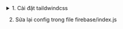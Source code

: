 <details >
  <summary>
    1. Cài đặt taildwindcss
  </summary>

## Cài đặt taildwindcss
    
    - Cài các package npm sau:
      npm install -D tailwindcss@latest postcss@latest autoprefixer@latest tailwindcss-cli@latest
    - tạo file postcss.config.js module.exports = { plugins: { tailwindcss: {}, autoprefixer: {}, } }
    - npx tailwindcss init
    
    - tạo file tailwind.css (tên file tùy chọn) và thêm: @tailwind base; @tailwind components; @tailwind utilities;
    
    - Trong file tailwind.config.js module.exports = { purge: [
      './src/**/*.html',
      './src/**/*.js',
      ], mode: "jit", darkMode: false, // or 'media' or 'class' theme: { extend: {}, }, variants: {}, plugins: [], }
    - Vào phần script trong file package.json thêm:    "build-css": "NODE_ENV=development postcss tailwind.css -o
      path/.../styles.css -w"
      ( dùng postcss để build ra file style.css, lấy đường dẫn của file tailwind.css để build tới đường dẫn chứa phần
      css mình muốn)
    
    - cuối cùng chạy: npm run build-css rồi kiểm tra nó đã build ra file css đúng như đường dẫn trên chưa

</details>

2. Sửa lại config trong file firebase/index.js

